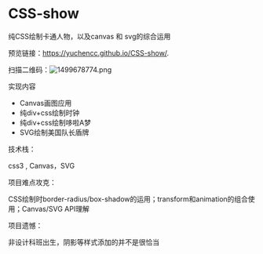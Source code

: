 # CSS-show
纯CSS绘制卡通人物，以及canvas 和 svg的综合运用

预览链接：https://yuchencc.github.io/CSS-show/.

扫描二维码：![1499678774.png](https://ooo.0o0.ooo/2017/07/10/5963485cc75ae.png)

实现内容

- Canvas画图应用
- 纯div+css绘制时钟
- 纯div+css绘制哆啦A梦
- SVG绘制美国队长盾牌

技术栈：

css3 , Canvas，SVG

项目难点攻克：

CSS绘制时border-radius/box-shadow的运用；transform和animation的组合使用；Canvas/SVG API理解

项目遗憾：

非设计科班出生，阴影等样式添加的并不是很恰当
